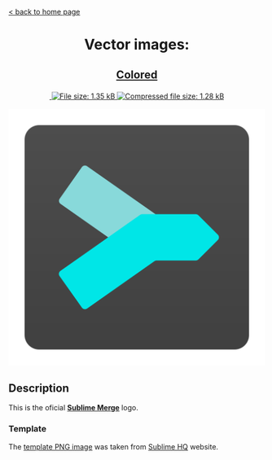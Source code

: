 [&lt; back to home page](../../../../ "Home page")

<h1><p align="center">Vector images: </p></h1>

<h2><p align="center"><a href="Sublime Merge.colored.svg" title="View & Download Sublime Merge colored icon">Colored</a></p></h2>
<div class="badges" align="center">
	<a href="https://validator.w3.org/nu/?showsource=yes&showoutline=yes&showimagereport=yes&doc=http%3A%2F%2Fsvg.n-panuhin.info%2FSVG%2FSublime%20Merge%2FSublime%20Merge.colored.svg" target="_blank" title="W3C validation">
		<img alt="" src="https://img.shields.io/w3c-validation/xml?preset=SVG%201.1%2C%20URL%2C%20XHTML%2C%20MathML%203.0&targetUrl=http%3A%2F%2Fn-panuhin.info%2Fredirect.php%3Fu%3Dhttp%3A%2F%2Fsvg.n-panuhin.info%2FSVG%2FSublime%2520Merge%2FSublime%2520Merge.colored.svg">
	</a>
	<a href="Sublime Merge.colored.svg" target="_blank" title="File size">
		<img alt="File size: 1.35 kB" src="https://img.shields.io/static/v1?cacheSeconds=10800&style=flat&label=File%20size&message=1.35%20kB&color=0aa">
	</a>
	<a href="./src/Sublime Merge.colored.min.svg" target="_blank" title="File size">
		<img alt="Compressed file size: 1.28 kB" src="https://img.shields.io/static/v1?cacheSeconds=10800&style=flat&label=Compressed&message=1.28%20kB&color=bb0">
	</a>
</div>
<div>
	<br>
	<img src="Sublime Merge.colored.svg" alt="Sublime Merge colored icon" title="Sublime Merge colored icon">
	<br>
</div>

## Description

This is the oficial **[Sublime Merge](https://www.sublimemerge.com "Visit sublimemerge.com")** logo.

### Template

The [template PNG image](https://www.sublimehq.com/images/sublime_merge.png "See template PNG file") was taken from [Sublime HQ](https://www.sublimehq.com "Visit sublimehq.com") website.